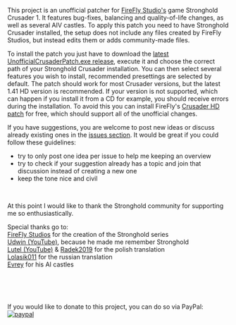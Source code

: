 This project is an unofficial patcher for [FireFly Studio's](https://fireflyworlds.com/) game Stronghold Crusader 1.
It features bug-fixes, balancing and quality-of-life changes, as well as several AIV castles.
To apply this patch you need to have Stronghold Crusader installed, the setup does not include any files
created by FireFly Studios, but instead edits them or adds community-made files.

To install the patch you just have to download the [latest UnofficialCrusaderPatch.exe release](https://github.com/Sh0wdown/UnofficialCrusaderPatch/releases), execute it and choose the correct path of your Stronghold Crusader installation. You can then select several features you wish to install, recommended presettings are selected by default. The patch should work for most Crusader versions, but the latest 1.41 HD version is recommended. If your version is not supported, which can happen if you install it from a CD for example, you should receive errors during the installation. To avoid this you can install FireFly's [Crusader HD patch](http://www.strongholdcrusaderhd.com/patch.html) for free, which should support all of the unofficial changes.

If you have suggestions, you are welcome to post new ideas or discuss already existing ones in the [issues section](https://github.com/Sh0wdown/UnofficialCrusaderPatch/issues). It would be great if you could follow these guidelines:
- try to only post one idea per issue to help me keeping an overview
- try to check if your suggestion already has a topic and join that discussion instead of creating a new one
- keep the tone nice and civil

&nbsp;  

At this point I would like to thank the Stronghold community for supporting me so enthusiastically.

Special thanks go to:  
[FireFly Studios](https://fireflyworlds.com/) for the creation of the Stronghold series  
[Udwin (YouTube)](https://www.youtube.com/user/UdwinLP), because he made me remember Stronghold  
[Lutel (YouTube)](https://www.youtube.com/user/MrLutel05) & [Radek2019](https://github.com/Radek2019) for the polish translation  
[Lolasik011](https://github.com/Lolasik011) for the russian translation  
[Evrey](https://github.com/Evrey) for his AI castles  

&nbsp;  
&nbsp;  
&nbsp;  

If you would like to donate to this project, you can do so via PayPal:  
[![paypal](https://www.paypalobjects.com/en_US/DK/i/btn/btn_donateCC_LG.gif)](https://www.paypal.com/cgi-bin/webscr?cmd=_s-xclick&hosted_button_id=N3PDNDLPQXWPL)
